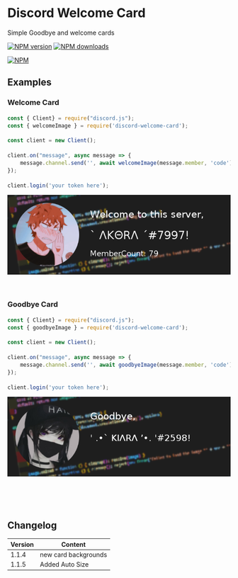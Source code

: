 #  Discord Welcome Card
Simple Goodbye and welcome cards
<div align="left">
  <p>
    <a href="https://www.npmjs.com/package/discord.js"><img src="https://img.shields.io/npm/v/discord-welcome-card.svg?maxAge=3600" alt="NPM version" /></a>
    <a href="https://www.npmjs.com/package/discord-welcome-card"><img src="https://img.shields.io/npm/dt/discord-welcome-card.svg?maxAge=3600" alt="NPM downloads" /></a>
  </p>
</div>

[![NPM](https://nodei.co/npm/discord-welcome-card.png?downloads=true&stars=true)](https://www.npmjs.com/package/discord-welcome-card)


## Examples
###  Welcome Card
```javascript
const { Client} = require("discord.js");
const { welcomeImage } = require('discord-welcome-card');

const client = new Client();

client.on("message", async message => {
    message.channel.send('', await welcomeImage(message.member, 'code'))
});

client.login('your token here');
```
![Image](examples/welcome.png)

<br />


###  Goodbye Card
```javascript
const { Client} = require("discord.js");
const { goodbyeImage } = require('discord-welcome-card');

const client = new Client();

client.on("message", async message => {
    message.channel.send('', await goodbyeImage(message.member, 'code'))
});

client.login('your token here');
```
![Image](examples/goodbye.png)

<br /><br /><br />



##  Changelog
| Version  | Content |
| ------------- | ------------- |
| 1.1.4  | new card backgrounds  |
| 1.1.5  | Added Auto Size  |
